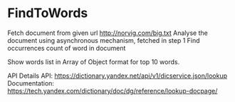 # FindToWords

Fetch document from given url http://norvig.com/big.txt
Analyse the document using asynchronous mechanism, fetched in step 1
Find occurrences count of word in document

Show words list in Array of Object format for top 10 words.

API Details
API: https://dictionary.yandex.net/api/v1/dicservice.json/lookup
Documentation: https://tech.yandex.com/dictionary/doc/dg/reference/lookup-docpage/
